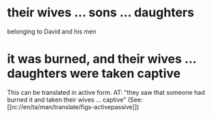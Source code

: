 # their wives ... sons ... daughters

belonging to David and his men

# it was burned, and their wives ... daughters were taken captive

This can be translated in active form. AT: "they saw that someone had burned it and taken their wives ... captive" (See: [[rc://en/ta/man/translate/figs-activepassive]])

